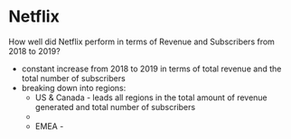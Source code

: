 # Netflix

How well did Netflix perform in terms of Revenue and Subscribers from 2018 to 2019?
- constant increase from 2018 to 2019 in terms of total revenue and the total number of subscribers
- breaking down into regions: 
  - US & Canada - leads all regions in the total amount of revenue generated and total number of subscribers
  -   
  - EMEA - 
